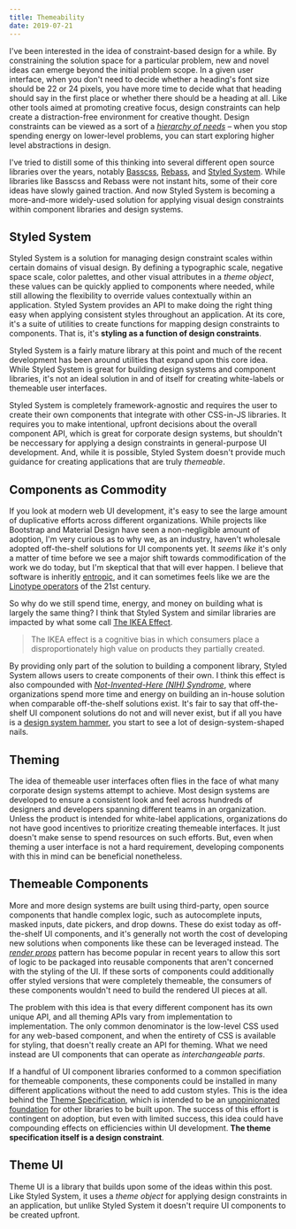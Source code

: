 ```yaml
---
title: Themeability
date: 2019-07-21
---
```


I've been interested in the idea of constraint-based design for a while.
By constraining the solution space for a particular problem,
new and novel ideas can emerge beyond the initial problem scope.
In a given user interface,
when you don't need to decide whether a heading's font size should be 22 or 24 pixels,
you have more time to decide what that heading should say in the first place or whether there should be a heading at all.
Like other tools aimed at promoting creative focus,
design constraints can help create a distraction-free environment for creative thought.
Design constraints can be viewed as a sort of a *[hierarchy of needs][]* –
when you stop spending energy on lower-level problems,
you can start exploring higher level abstractions in design.

[hierarchy of needs]: https://en.wikipedia.org/wiki/Maslow%27s_hierarchy_of_needs

I've tried to distill some of this thinking into several different open source libraries over the years,
notably [Basscss][], [Rebass][], and [Styled System][].
While libraries like Basscss and Rebass were not instant hits,
some of their core ideas have slowly gained traction.
And now Styled System is becoming a more-and-more widely-used solution for applying visual design constraints within component libraries and design systems.

[basscss]: https://basscss.com
[rebass]: https://rebassjs.org
[styled system]: https://styled-system.com

## Styled System

Styled System is a solution for managing design constraint scales within certain domains of visual design.
By defining a typographic scale, negative space scale, color palettes, and other visual attributes in a *theme object*,
these values can be quickly applied to components where needed,
while still allowing the flexibility to override values contextually within an application.
Styled System provides an API to make doing the right thing easy when applying consistent styles throughout an application.
At its core, it's a suite of utilities to create functions for mapping design constraints to components.
That is, it's **styling as a function of design constraints**.

Styled System is a fairly mature library at this point and much of the recent development has been around utilities that expand upon this core idea.
While Styled System is great for building design systems and component libraries, it's not an ideal solution in and of itself for creating white-labels or themeable user interfaces.

Styled System is completely framework-agnostic and requires the user to create their own components that integrate with other CSS-in-JS libraries.
It requires you to make intentional, upfront decisions about the overall component API,
which is great for corporate design systems, but shouldn't be neccessary for applying a design constraints in general-purpose UI development.
And, while it is possible, Styled System doesn't provide much guidance for creating applications that are truly *themeable*.

## Components as Commodity

If you look at modern web UI development, it's easy to see the large amount of duplicative efforts across different organizations.
While projects like Bootstrap and Material Design have seen a non-negligible amount of adoption,
I'm very curious as to why we, as an industry, haven't wholesale adopted off-the-shelf solutions for UI components yet.
It *seems like* it's only a matter of time before we see a major shift towards commodification of the work we do today,
but I'm skeptical that that will ever happen.
I believe that software is inheritly [entropic][],
and it can sometimes feels like we are the [Linotype operators][linotype] of the 21st century.

[entropic]: https://en.wikipedia.org/wiki/Software_entropy
[linotype]: https://en.wikipedia.org/wiki/Linotype_machine

So why do we still spend time, energy, and money on building what is largely the same thing?
I think that Styled System and similar libraries are impacted by what some call [The IKEA Effect][].

> The IKEA effect is a cognitive bias in which consumers place a disproportionately high value on products they partially created.

By providing only part of the solution to building a component library, Styled System allows users to create components of their own.
I think this effect is also compounded with [*Not-Invented-Here (NIH) Syndrome*][nih],
where organizations spend more time and energy on building an in-house solution when comparable off-the-shelf solutions exist.
It's fair to say that off-the-shelf UI component solutions do not and will never exist,
but if all you have is a [design system hammer][maslows hammer], you start to see a lot of design-system-shaped nails.

[the ikea effect]: https://en.wikipedia.org/wiki/IKEA_effect
[linotype]: https://en.wikipedia.org/wiki/Linotype_machine
[maslows hammer]: https://en.wikipedia.org/wiki/Law_of_the_instrument#Abraham_Maslow
[nih]: https://en.wikipedia.org/wiki/Not_invented_here

## Theming

The idea of themeable user interfaces often flies in the face of what many corporate design systems attempt to achieve.
Most design systems are developed to ensure a consistent look and feel across hundreds of designers and developers spanning different teams in an organization.
Unless the product is intended for white-label applications,
organizations do not have good incentives to prioritize creating themeable interfaces.
It just doesn't make sense to spend resources on such efforts.
But, even when theming a user interface is not a hard requirement,
developing components with this in mind can be beneficial nonetheless.

## Themeable Components

More and more design systems are built using third-party, open source components that handle complex logic, such as autocomplete inputs, masked inputs, date pickers, and drop downs.
These do exist today as off-the-shelf UI components,
and it's generally not worth the cost of developing new solutions when components like these can be leveraged instead.
The *[render props][]* pattern has become popular in recent years to allow this sort of logic to be packaged into reusable components
that aren't concerned with the styling of the UI.
If these sorts of components could additionally offer styled versions that were completely themeable,
the consumers of these components wouldn't need to build the rendered UI pieces at all.

[render props]: https://reactjs.org/docs/render-props.html

The problem with this idea is that every different component has its own unique API,
and all theming APIs vary from implementation to implementation.
The only common denominator is the low-level CSS used for any web-based component,
and when the entirety of CSS is available for styling, that doesn't really create an API for theming.
What we need instead are UI components that can operate as *interchangeable parts*.

If a handful of UI component libraries conformed to a common specifiation for themeable components,
these components could be installed in many different applications without the need to add custom styles.
This is the idea behind the [Theme Specification][],
which is intended to be an [unopinionated foundation](/interoperability) for other libraries to be built upon.
The success of this effort is contingent on adoption, but even with limited success,
this idea could have compounding effects on efficiencies within UI development.
**The theme specification itself is a design constraint**.

<!--
The theme specification is a design constraint in and of itself
-->

[theme specification]: https://system-ui.com/theme

## Theme UI

Theme UI is a library that builds upon some of the ideas within this post.
Like Styled System, it uses a *theme object* for applying design constraints in an application,
but unlike Styled System it doesn't require UI components to be created upfront.


<!--
Theme UI is a framework for building constraint-based, themeable user interfaces and a foundation for building interoperable components.
It provides core abstractions for design-system-driven applications, without the need to create a bespoke design system from scratch.
-->

[interchangeable parts]: https://en.wikipedia.org/wiki/Interchangeable_parts
